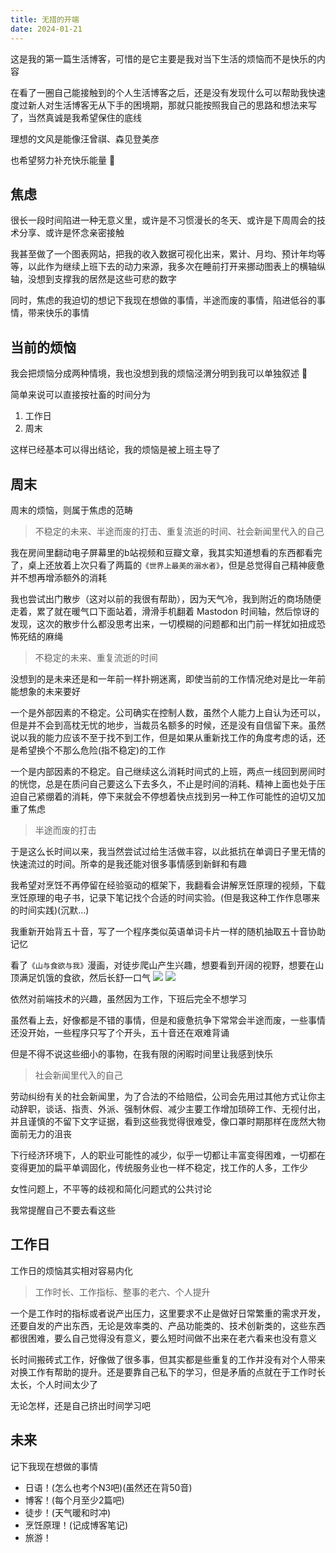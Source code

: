 ```yaml
---
title: 无措的开端
date: 2024-01-21
---
```


这是我的第一篇生活博客，可惜的是它主要是我对当下生活的烦恼而不是快乐的内容

在看了一圈自己能接触到的个人生活博客之后，还是没有发现什么可以帮助我快速度过新人对生活博客无从下手的困境期，那就只能按照我自己的思路和想法来写了，当然真诚是我希望保住的底线

理想的文风是能像汪曾祺、森见登美彦

也希望努力补充快乐能量 🥳

## 焦虑

很长一段时间陷进一种无意义里，或许是不习惯漫长的冬天、或许是下周周会的技术分享、或许是怀念亲密接触

我甚至做了一个图表网站，把我的收入数据可视化出来，累计、月均、预计年均等等，以此作为继续上班下去的动力来源，我多次在睡前打开来挪动图表上的横轴纵轴，没想到支撑我的居然是这些可悲的数字

同时，焦虑的我迫切的想记下我现在想做的事情，半途而废的事情，陷进低谷的事情，带来快乐的事情

## 当前的烦恼

我会把烦恼分成两种情境，我也没想到我的烦恼泾渭分明到我可以单独叙述 🥲

简单来说可以直接按社畜的时间分为

1. 工作日
2. 周末

这样已经基本可以得出结论，我的烦恼是被上班主导了

## 周末

周末的烦恼，则属于焦虑的范畴

> 不稳定的未来、半途而废的打击、重复流逝的时间、社会新闻里代入的自己

我在房间里翻动电子屏幕里的b站视频和豆瓣文章，我其实知道想看的东西都看完了，桌上还放着上次只看了两篇的`《世界上最美的溺水者》`，但是总觉得自己精神疲惫并不想再增添额外的消耗

我也尝试出门散步（这对以前的我很有帮助），因为天气冷，我到附近的商场随便走着，累了就在暖气口下面站着，滑滑手机翻着 Mastodon 时间轴，然后惊讶的发现，这次的散步什么都没思考出来，一切模糊的问题都和出门前一样犹如扭成恐怖死结的麻绳

> 不稳定的未来、重复流逝的时间

没想到的是未来还是和一年前一样扑朔迷离，即使当前的工作情况绝对是比一年前能想象的未来要好

一个是外部因素的不稳定。公司确实在控制人数，虽然个人能力上自认为还可以，但是并不会到高枕无忧的地步，当裁员名额多的时候，还是没有自信留下来。虽然说以我的能力应该不至于找不到工作，但是如果从重新找工作的角度考虑的话，还是希望换个不那么危险(指不稳定)的工作

一个是内部因素的不稳定。自己继续这么消耗时间式的上班，两点一线回到房间时的恍惚，总是在质问自己要这么下去多久，不止是时间的消耗、精神上面也处于压迫自己紧绷着的消耗，停下来就会不停想着快点找到另一种工作可能性的迫切又加重了焦虑

> 半途而废的打击

于是这么长时间以来，我当然尝试过给生活做丰容，以此抵抗在单调日子里无情的快速流过的时间。所幸的是我还能对很多事情感到新鲜和有趣

我希望对烹饪不再停留在经验驱动的框架下，我翻看会讲解烹饪原理的视频，下载烹饪原理的电子书，记录下笔记找个合适的时间实验。(但是我这种工作作息哪来的时间实践)(沉默...)

我重新开始背五十音，写了一个程序类似英语单词卡片一样的随机抽取五十音协助记忆

看了`《山与食欲与我》`漫画，对徒步爬山产生兴趣，想要看到开阔的视野，想要在山顶满足饥饿的食欲，然后长舒一口气
![](https://kingan-md-img.oss-cn-guangzhou.aliyuncs.com/blog/20240124130808661.jpeg?x-oss-process=image/format,webp/resize,w_640)
![](https://kingan-md-img.oss-cn-guangzhou.aliyuncs.com/blog/20240124131743180.jpeg?x-oss-process=image/format,webp/resize,w_640)

依然对前端技术的兴趣，虽然因为工作，下班后完全不想学习

虽然看上去，好像都是不错的事情，但是和疲惫抗争下常常会半途而废，一些事情还没开始，一些程序只写了个开头，五十音还在艰难背诵

但是不得不说这些细小的事物，在我有限的闲暇时间里让我感到快乐

> 社会新闻里代入的自己

劳动纠纷有关的社会新闻里，为了合法的不给赔偿，公司会先用过其他方式让你主动辞职，谈话、指责、外派、强制休假、减少主要工作增加琐碎工作、无视付出，并且谨慎的不留下文字证据，看到这些我觉得很难受，像口罩时期那样在庞然大物面前无力的沮丧

下行经济环境下，人的职业可能性的减少，似乎一切都让丰富变得困难，一切都在变得更加的扁平单调固化，传统服务业也一样不稳定，找工作的人多，工作少

女性问题上，不平等的歧视和简化问题式的公共讨论

我常提醒自己不要去看这些

## 工作日

工作日的烦恼其实相对容易内化

> 工作时长、工作指标、整事的老六、个人提升

一个是工作时的指标或者说产出压力，这里要求不止是做好日常繁重的需求开发，还要自发的产出东西，无论是效率类的、产品功能类的、技术创新类的，这些东西都很困难，要么自己觉得没有意义，要么短时间做不出来在老六看来也没有意义

长时间搬砖式工作，好像做了很多事，但其实都是些重复的工作并没有对个人带来对换工作有帮助的提升。还是要靠自己私下的学习，但是矛盾的点就在于工作时长太长，个人时间太少了

无论怎样，还是自己挤出时间学习吧

## 未来

记下我现在想做的事情

- 日语！(怎么也考个N3吧)(虽然还在背50音)
- 博客！(每个月至少2篇吧)
- 徒步！(天气暖和时冲)
- 烹饪原理！(记成博客笔记)
- 旅游！
